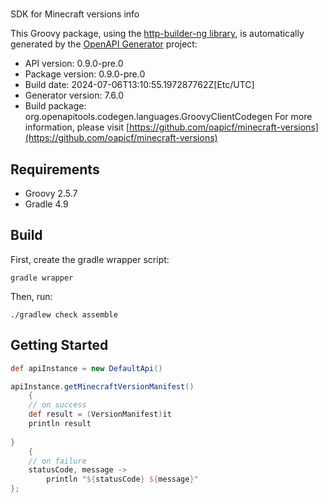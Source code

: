 # 

SDK for Minecraft versions info

This Groovy package, using the [http-builder-ng library](https://http-builder-ng.github.io/http-builder-ng/), is automatically generated by the [OpenAPI Generator](https://openapi-generator.tech) project:

- API version: 0.9.0-pre.0
- Package version: 0.9.0-pre.0
- Build date: 2024-07-06T13:10:55.197287762Z[Etc/UTC]
- Generator version: 7.6.0
- Build package: org.openapitools.codegen.languages.GroovyClientCodegen
For more information, please visit [https://github.com/oapicf/minecraft-versions](https://github.com/oapicf/minecraft-versions)

## Requirements

* Groovy 2.5.7
* Gradle 4.9

## Build

First, create the gradle wrapper script:

```
gradle wrapper
```

Then, run:

```
./gradlew check assemble
```

## Getting Started


```groovy
def apiInstance = new DefaultApi()

apiInstance.getMinecraftVersionManifest()
    {
    // on success
    def result = (VersionManifest)it
    println result
    
}
    {
    // on failure
    statusCode, message ->
        println "${statusCode} ${message}"
};
```

